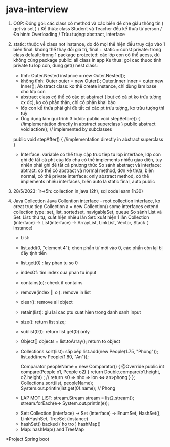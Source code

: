 # java-interview
1. OOP: Đóng gói: các class có method và các biến để che giấu thông tin ( get và set ) / Kế thừa: class Student và Teacher đều kế thừa từ person / Đa hình: Overloading /  Trừu tượng: abstract, interface
2. static: thuộc về class not instance, do đó mọi thể hiện đều truy cập vào 1 biến
  final: không thể thay đổi giá trị, final + static = const
  private: trong class
  default: trong 1 package
  protected: các lớp con có thể acess, dù không cùng package
  public: all class in app
  Ke thua: goi cac thuoc tinh private tu lop con, dung get()
  nest class: 
    + tĩnh: Outer.Nested instance = new Outer.Nested();
    + không tĩnh: Outer outer = new Outer();
                  Outer.Inner inner = outer.new Inner();
   Abstract class: ko thể create instance, chỉ dùng làm base cho lớp con
    + abstract class có thể có các pt abstract ( but có cả pt ko trừu tượng cx đc), ko có phần thân, chỉ có phần khai báo
    + lớp con kế thừa phải ghi đè tất cả các pt trừu tượng, ko trừu tượng thì tuỳ
    + Ứng dụng làm qui trình 3 bước:  public void stepBefore() {
        //implementation directly in abstract superclass
    }
    public abstract void action(); // implemented by subclasses

    public void stepAfter() {
        //implementation directly in abstract superclass
    }
    + Interface: variable có thể truy cập truc tiep tu lop interface, lớp con ghi đè tất cả pht của lớp cha
      có thể implements nhiều giao diện, tuy nhiên phải ghi đè tất cả phương thức
    So sánh abstract và interface: 
    abtract: có thể có abstract và normal method, đơn kế thừa, biến normal, có thể private
    interface: only abstract method, có thể implements nhiều interfaces, biến auto là static final, auto public
4. 28/5/2023: 1r->5h: collection in java (2h), sql code learn 1h30)
5. Java Collection
  Java Collention interface - root collection interface, ko creat truc tiep Collection a = new Collection()
  some interfaces extend collection type: set, list, sortedset, navigableSet, queue
  So sánh List và Set:
    List: thứ tự, xuất hiện nhièu làn
    Set: xuất hiện 1 lần
    Collection (interface) -> List(interface) -> ArrayList, LinkList, Vector, Stack ( instance)
      - List:
      + list.add(0, "element 4"); chèn phần từ mới vào 0, các phần còn lại bị đẩy tịnh tiến
      + list.get(0) : lay phan tu so 0
      + indexOf: tim index cua phan tu input
      + contains(o): check if contains 
      + remove(index || o ): remove in list
      + clear(): remove all object
      + retain(list): giu lai cac ptu xuat hien trong danh sanh input
      + size(): return list size;
      + sublist(0,1): return list.get(0) only
      + Object[] objects = list.toArray(); return to object
      + Collections.sort(list): sắp xếp  list.add(new People(1.75, "Phong"));
        list.add(new People(1.80, "An"));

        Comparator<People> peopleName =  new Comparator<People>() {
            @Override
            public int compare(People o1, People o2) {
                return Double.compare(o1.height, o2.height) ; // return <0 => nho => lon <=> an>phong
            }
        };
        Collections.sort(list, peopleName);
        System.out.println(list.get(0).name); // Phong
      + LAP MOT LIST: stream.Stream<String> stream = list2.stream();
        stream.forEach(e-> System.out.println(e));
      
      - Set: Collection (interface) -> Set (interface) -> EnumSet, HashSet(), LinkHashSet, TreeSet (instance)
      + hashSet() backed ( ho tro ) hashMap()
      - Map: hashMap() and TreeMap
      

*Project Spring boot

      
      
